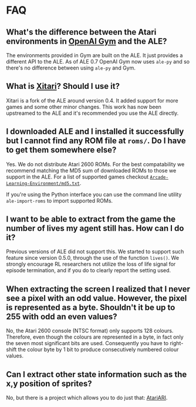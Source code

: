 # FAQ

## What's the difference between the Atari environments in [OpenAI Gym](https://github.com/openai/gym) and the ALE?

The environments provided in Gym are built on the ALE. It just provides a different API to the ALE. As of ALE 0.7 OpenAI Gym now uses `ale-py` and so there's no difference between using `ale-py` and Gym.

## What is [Xitari](https://github.com/deepmind/xitari)? Should I use it?

Xitari is a fork of the ALE around version 0.4. It added support for more games and some other minor changes. This work has now been upstreamed to the ALE and it's recommended you use the ALE directly.


## I downloaded ALE and I installed it successfully but I cannot find any ROM file at `roms/`. Do I have to get them somewhere else?

Yes. We do not distribute Atari 2600 ROMs. For the best compatability we recommend matching the MD5 sum of downloaded ROMs to those we support in the ALE. For a list of supported games checkout [`Arcade-Learning-Environment/md5.txt`](https://github.com/mgbellemare/Arcade-Learning-Environment/blob/master/md5.txt).

If you're using the Python interface you can use the command line utility `ale-import-roms` to import supported ROMs.

## I want to be able to extract from the game the number of lives my agent still has. How can I do it?

Previous versions of ALE did not support this. We started to support such feature since version
0.5.0, through the use of the function `lives()`. We strongly encourage RL researchers not utilize the loss of life signal for episode termination, and if you do to clearly report the setting used.


## When extracting the screen I realized that I never see a pixel with an odd value. However, the pixel is represented as a byte. Shouldn't it be up to 255 with odd an even values?

No, the Atari 2600 console (NTSC format) only supports 128 colours. Therefore, even though the colours are represented  in a byte, in fact only the seven most significant bits are used. Consequently you have
to right-shift the colour byte by 1 bit to produce consecutively numbered colour values.


## Can I extract other state information such as the x,y position of sprites?

No, but there is a project which allows you to do just that: [AtariARI](https://github.com/mila-iqia/atari-representation-learning).
